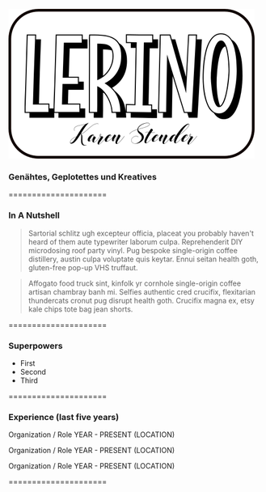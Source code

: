 
![ChangeMe](Lerino_neu.png)


### Genähtes, Geplotettes und Kreatives

=====================

### In A Nutshell

> Sartorial schlitz ugh excepteur officia, placeat you probably haven't heard of them aute typewriter laborum culpa. Reprehenderit DIY microdosing roof party vinyl. Pug bespoke single-origin coffee distillery, austin culpa voluptate quis keytar. Ennui seitan health goth, gluten-free pop-up VHS truffaut. 

> Affogato food truck sint, kinfolk yr cornhole single-origin coffee artisan chambray banh mi. Selfies authentic cred crucifix, flexitarian thundercats cronut pug disrupt health goth. Crucifix magna ex, etsy kale chips tote bag jean shorts.

=====================

### Superpowers 

- First 
- Second
- Third 

=====================

### Experience (last five years)

Organization / Role
YEAR - PRESENT (LOCATION)

Organization / Role
YEAR - PRESENT (LOCATION)

Organization / Role
YEAR - PRESENT (LOCATION)

=====================

